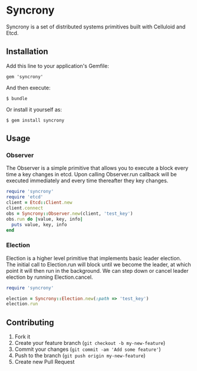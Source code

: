 # Syncrony

Syncrony is a set of distributed systems primitives built with Celluloid and Etcd.

## Installation

Add this line to your application's Gemfile:

    gem 'syncrony'

And then execute:

    $ bundle

Or install it yourself as:

    $ gem install syncrony

## Usage

### Observer
The Observer is a simple primitive that allows you to execute a block every time a key changes in etcd.
Upon calling Observer.run callback will be executed immediately and every time thereafter they key changes.

```ruby
require 'syncrony'
require 'etcd'
client = Etcd::Client.new
client.connect
obs = Syncrony::Observer.new(client, 'test_key')
obs.run do |value, key, info|
  puts value, key, info
end
```

### Election
Election is a higher level primitive that implements basic leader election.
The initial call to Election.run will block until we become the leader, at which point it will then run in the background.
We can step down or cancel leader election by running Election.cancel.

```ruby
require 'syncrony'

election = Syncrony::Election.new(:path => 'test_key')
election.run
```

## Contributing

1. Fork it
2. Create your feature branch (`git checkout -b my-new-feature`)
3. Commit your changes (`git commit -am 'Add some feature'`)
4. Push to the branch (`git push origin my-new-feature`)
5. Create new Pull Request
